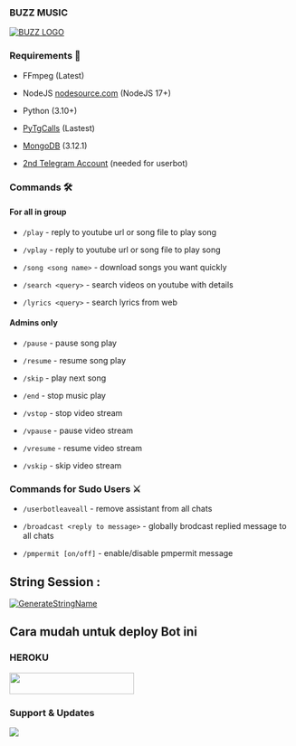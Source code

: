 ### BUZZ MUSIC

[![BUZZ LOGO](https://telegra.ph/file/611ea282dd7367fce617d.jpg)](https://t.me/buzzrebornbot)

### Requirements 📝

- FFmpeg (Latest)

- NodeJS [nodesource.com](https://nodesource.com/) (NodeJS 17+)

- Python (3.10+)

- [PyTgCalls](https://github.com/pytgcalls/pytgcalls) (Lastest)

- [MongoDB](https://cloud.mongodb.com/) (3.12.1)

- [2nd Telegram Account](https://telegram.org/blog/themes-accounts#multiple-accounts) (needed for userbot)

### Commands 🛠

#### For all in group

- `/play` - reply to youtube url or song file to play song

- `/vplay` - reply to youtube url or song file to play song

- `/song <song name>` - download songs you want quickly

- `/search <query>` - search videos on youtube with details

- `/lyrics <query>` - search lyrics from web

#### Admins only

- `/pause` - pause song play

- `/resume` - resume song play

- `/skip` - play next song

- `/end` - stop music play

- `/vstop` - stop video stream

- `/vpause` - pause video stream

- `/vresume` - resume video stream

- `/vskip` - skip video stream

### Commands for Sudo Users ⚔️

- `/userbotleaveall` - remove assistant from all chats

- `/broadcast <reply to message>` - globally brodcast replied message to all chats

- `/pmpermit [on/off]` - enable/disable pmpermit message

## String Session :

[![GenerateStringName](https://img.shields.io/badge/repl.it-generateStringName-white)](https://replit.com/@justteen/String-Session)

## Cara mudah untuk deploy Bot ini

### HEROKU

<a href="https://heroku.com/deploy?template=https://github.com/justteen/buzzmusiktelegram"> <img src="https://img.shields.io/badge/Deploy%20To%20Heroku-red?style=for-the-badge&logo=heroku" width="220" height="38.45"/></a></p>

### Support & Updates 

<a href="https://t.me/buzzsupport"><img src="https://img.shields.io/badge/Join-Group%20Support-red.svg?style=for-the-badge&logo=Telegram"></a> 

